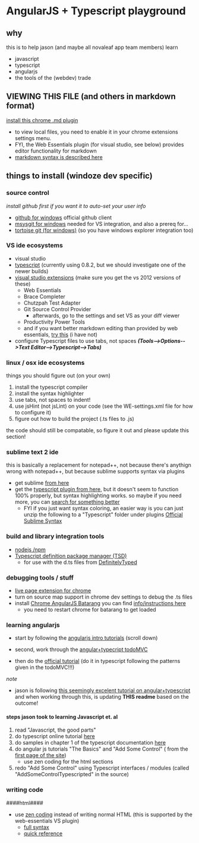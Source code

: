 # AngularJS + Typescript playground #

## why ##
this is to help jason (and maybe all novaleaf app team members) learn

- javascript
- typescript
- angularjs
- the tools of the (webdev) trade

## VIEWING THIS FILE (and others in markdown format) ##
[install this chrome .md plugin](https://chrome.google.com/webstore/detail/markdown-preview-plus/febilkbfcbhebfnokafefeacimjdckgl/details?hl=en)

- to view local files, you need to enable it in your chrome extensions settings menu.
- FYI, the Web Essentials plugin (for visual studio, see below) provides editor functionality for markdown
- [markdown syntax is described here](http://daringfireball.net/projects/markdown/syntax)

## things to install (windoze dev specific) ##


### source control ###
*install github first if you want it to auto-set your user info*

- [github for windows](https://help.github.com/articles/set-up-git) official github client
- [msysgit for windows](http://msysgit.github.com/)  needed for VS integration, and also a prereq for...
- [tortoise git (for windows)](http://code.google.com/p/tortoisegit/) (so you have windows explorer integration too)

### VS ide ecosystems ###
- visual studio
- [typescript](http://www.typescriptlang.org/) (currently using 0.8.2, but we should investigate one of the newer builds)
- [visual studio extensions](http://visualstudiogallery.msdn.microsoft.com/) (make sure you get the vs 2012 versions of these)
	- Web Essentials
	- Brace Completer
	- Chutzpah Test Adapter
	- Git Source Control Provider  
		- afterwards, go to the settings and set VS as your diff viewer
	- Productivity Power Tools
	- and if you want better markdown editing than provided by web essentials, [try this](http://visualstudiogallery.msdn.microsoft.com/0855e23e-4c4c-4c82-8b39-24ab5c5a7f79?SRC=VSIDE) (i have not)
- configure Typescript files to use tabs, not spaces *__(Tools-->Options-->Text Editor-->Typescript-->Tabs)__*

### linux / osx ide ecosystems ###

things you should figure out (on your own)
1. install the typescript compiler
1. install the syntax highlighter
1. use tabs, not spaces to indent!
1. use jsHint (not jsLint) on your code (see the WE-settings.xml file for how to configure it)
1. figure out how to build the project (.ts files to .js)

the code should still be compatable,  so figure it out and please update this section!

### sublime text 2 ide ###
this is basically a replacement for notepad++, 
not because there's anythign wrong with notepad++, 
but because sublime supports syntax via plugins

- get sublime [from here](http://www.sublimetext.com/2)
- get the [typescript plugin from here](https://github.com/raph-amiard/sublime-typescript), 
but it doesn't seem to function 100% properly, but syntax highlighting works. so maybe if you need more, you can [search for something better](http://stackoverflow.com/questions/12845412/typescript-plugin-for-sublime)
	- FYI if you just want syntax coloring, an easier way is you can just unzip the following to a "Typescript" folder under plugins [Official Sublime Syntax](http://blogs.msdn.com/b/interoperability/archive/2012/10/01/sublime-text-vi-emacs-typescript-enabled.aspx)

### build and library integration tools ###

- [nodejs /npm](http://nodejs.org/)
- [Typescript definition package manager (TSD)](https://github.com/Diullei/tsd)
	- for use with the d.ts files from [DefinitelyTyped](https://github.com/borisyankov/DefinitelyTyped)




### debugging tools / stuff ###

- [live page extension for chrome](https://chrome.google.com/webstore/detail/livepage/pilnojpmdoofaelbinaeodfpjheijkbh)
- turn on source map support in chrome dev settings to debug the .ts files
- install [Chrome AngularJS Batarang](https://chrome.google.com/webstore/detail/angularjs-batarang/ighdmehidhipcmcojjgiloacoafjmpfk/related?hl=en)  you can find [info/instructions here](http://blog.angularjs.org/2012/07/introducing-angularjs-batarang.html)
	- you need to restart chrome for batarang to get loaded

### learning angularjs ###
- start by following the [angularjs intro tutorials](http://angularjs.org/) (scroll down)

- second, work through the [angular+typecript todoMVC](https://github.com/addyosmani/todomvc/tree/gh-pages/labs/architecture-examples/angularjs_typescript)
- then do the [official tutorial](http://docs.angularjs.org/tutorial/) (do it in typescript following the patterns given in the todoMVC!!!)


*note*

- jason is following [this seemingly excelent tutorial on angular+typescript](https://github.com/addyosmani/todomvc/tree/gh-pages/labs/architecture-examples/angularjs_typescript)
and when working through this, is updating __THIS readme__ based on the outcome!

#### steps jason took to learning Javascript et. al ####
1. read "Javascript, the good parts"
1. do typescript online tutorial [here](http://www.typescriptlang.org/Tutorial/)
1. do samples in chapter 1 of the typescript documentation [here](http://go.microsoft.com/fwlink/?LinkId=267238)
1. do angular js tutorials "The Basics" and "Add Some Control" ( from the [first page of the site](http://angularjs.org/#project-html))
	- use zen coding for the html sections
1. redo "Add Some Control" using Typescript interfaces / modules (called "AddSomeControlTypescripted" in the source)



### writing code ###

####html####
- use [zen coding](http://code.google.com/p/zen-coding/) instead of writing normal HTML (this is supported by the web-essentials VS plugin)
	- [full syntax](http://code.google.com/p/zen-coding/wiki/ZenHTMLSelectorsEn)
	- [quick reference](http://www.johnpapa.net/zen-coding-in-visual-studio-2012/)



